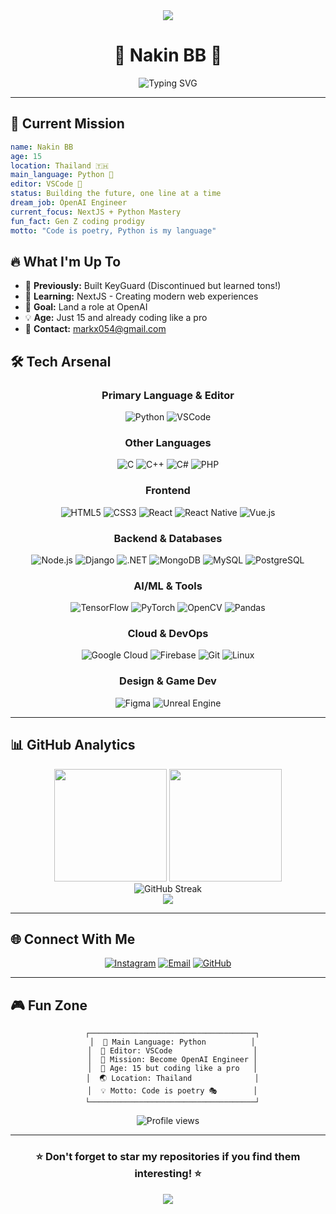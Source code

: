 <div align="center">
  <img src="https://capsule-render.vercel.app/api?type=waving&color=gradient&customColorList=6,11,20&height=180&section=header&text=Welcome%20to%20My%20Profile!&fontSize=42&fontColor=fff&animation=twinkling&fontAlignY=32"/>
</div>

# <div align="center">🐍 **Nakin BB** 🐍</div>

<div align="center">
  <img src="https://readme-typing-svg.herokuapp.com?font=Fira+Code&size=30&duration=3000&pause=1000&color=00D9FF&center=true&vCenter=true&width=600&lines=Python+Developer+%F0%9F%90%8D;From+Thailand+%F0%9F%87%B9%F0%9F%87%AD;15+Years+Old+Prodigy;NextJS+%26+Python+Expert;Future+OpenAI+Engineer;VSCode+Power+User" alt="Typing SVG" />
</div>

<div align="center">
  <picture>

  </picture>
</div>

---

## 🎯 **Current Mission**
```yaml
name: Nakin BB
age: 15
location: Thailand 🇹🇭
main_language: Python 🐍
editor: VSCode 💙
status: Building the future, one line at a time
dream_job: OpenAI Engineer
current_focus: NextJS + Python Mastery
fun_fact: Gen Z coding prodigy
motto: "Code is poetry, Python is my language"
```

## 🔥 **What I'm Up To**
- 🚧 **Previously:** Built KeyGuard (Discontinued but learned tons!)
- 🌱 **Learning:** NextJS - Creating modern web experiences
- 🎯 **Goal:** Land a role at OpenAI
- 💡 **Age:** Just 15 and already coding like a pro
- 📧 **Contact:** markx054@gmail.com

## 🛠️ **Tech Arsenal**

<div align="center">

### **Primary Language & Editor**
![Python](https://img.shields.io/badge/Python-FFD43B?style=for-the-badge&logo=python&logoColor=blue)
![VSCode](https://img.shields.io/badge/VS_Code-007ACC?style=for-the-badge&logo=visual-studio-code&logoColor=white)

### **Other Languages**
![C](https://img.shields.io/badge/C-00599C?style=for-the-badge&logo=c&logoColor=white)
![C++](https://img.shields.io/badge/C++-00599C?style=for-the-badge&logo=cplusplus&logoColor=white)
![C#](https://img.shields.io/badge/C%23-239120?style=for-the-badge&logo=csharp&logoColor=white)
![PHP](https://img.shields.io/badge/PHP-777BB4?style=for-the-badge&logo=php&logoColor=white)

### **Frontend**
![HTML5](https://img.shields.io/badge/HTML5-E34F26?style=for-the-badge&logo=html5&logoColor=white)
![CSS3](https://img.shields.io/badge/CSS3-1572B6?style=for-the-badge&logo=css3&logoColor=white)
![React](https://img.shields.io/badge/React-20232A?style=for-the-badge&logo=react&logoColor=61DAFB)
![React Native](https://img.shields.io/badge/React_Native-20232A?style=for-the-badge&logo=react&logoColor=61DAFB)
![Vue.js](https://img.shields.io/badge/Vue%20js-35495E?style=for-the-badge&logo=vuedotjs&logoColor=4FC08D)

### **Backend & Databases**
![Node.js](https://img.shields.io/badge/Node%20js-339933?style=for-the-badge&logo=nodedotjs&logoColor=white)
![Django](https://img.shields.io/badge/Django-092E20?style=for-the-badge&logo=django&logoColor=green)
![.NET](https://img.shields.io/badge/.NET-512BD4?style=for-the-badge&logo=dotnet&logoColor=white)
![MongoDB](https://img.shields.io/badge/MongoDB-4EA94B?style=for-the-badge&logo=mongodb&logoColor=white)
![MySQL](https://img.shields.io/badge/MySQL-005C84?style=for-the-badge&logo=mysql&logoColor=white)
![PostgreSQL](https://img.shields.io/badge/PostgreSQL-316192?style=for-the-badge&logo=postgresql&logoColor=white)

### **AI/ML & Tools**
![TensorFlow](https://img.shields.io/badge/TensorFlow-FF6F00?style=for-the-badge&logo=tensorflow&logoColor=white)
![PyTorch](https://img.shields.io/badge/PyTorch-EE4C2C?style=for-the-badge&logo=pytorch&logoColor=white)
![OpenCV](https://img.shields.io/badge/OpenCV-27338e?style=for-the-badge&logo=OpenCV&logoColor=white)
![Pandas](https://img.shields.io/badge/Pandas-2C2D72?style=for-the-badge&logo=pandas&logoColor=white)

### **Cloud & DevOps**
![Google Cloud](https://img.shields.io/badge/Google_Cloud-4285F4?style=for-the-badge&logo=google-cloud&logoColor=white)
![Firebase](https://img.shields.io/badge/firebase-ffca28?style=for-the-badge&logo=firebase&logoColor=black)
![Git](https://img.shields.io/badge/GIT-E44C30?style=for-the-badge&logo=git&logoColor=white)
![Linux](https://img.shields.io/badge/Linux-FCC624?style=for-the-badge&logo=linux&logoColor=black)

### **Design & Game Dev**
![Figma](https://img.shields.io/badge/Figma-F24E1E?style=for-the-badge&logo=figma&logoColor=white)
![Unreal Engine](https://img.shields.io/badge/-Unreal%20Engine-313131?style=for-the-badge&logo=unreal-engine&logoColor=white)

</div>

---

## 📊 **GitHub Analytics**

<div align="center">
  <img height="180em" src="https://github-readme-stats.vercel.app/api?username=execnakin&show_icons=true&theme=tokyonight&include_all_commits=true&count_private=true"/>
  <img height="180em" src="https://github-readme-stats.vercel.app/api/top-langs/?username=execnakin&layout=compact&langs_count=8&theme=tokyonight"/>
</div>

<div align="center">
  <img src="https://github-readme-streak-stats.herokuapp.com/?user=execnakin&theme=tokyonight" alt="GitHub Streak" />
</div>

<div align="center">
  <img src="https://github-profile-trophy.vercel.app/?username=execnakin&theme=tokyonight&no-frame=false&no-bg=false&margin-w=4" />
</div>

---

## 🌐 **Connect With Me**

<div align="center">
  
[![Instagram](https://img.shields.io/badge/Instagram-E4405F?style=for-the-badge&logo=instagram&logoColor=white)](https://instagram.com/bruh__beee)
[![Email](https://img.shields.io/badge/Email-D14836?style=for-the-badge&logo=gmail&logoColor=white)](mailto:markx054@gmail.com)
[![GitHub](https://img.shields.io/badge/GitHub-100000?style=for-the-badge&logo=github&logoColor=white)](https://github.com/execNakin)

</div>

---

## 🎮 **Fun Zone**

<div align="center">
  
```
  ┌─────────────────────────────────────┐
  │  🐍 Main Language: Python          │
  │  💙 Editor: VSCode                  │
  │  🎯 Mission: Become OpenAI Engineer │
  │  🚀 Age: 15 but coding like a pro   │
  │  🌏 Location: Thailand              │
  │  💡 Motto: Code is poetry 🎭        │
  └─────────────────────────────────────┘
```

</div>

<div align="center">
  <img src="https://komarev.com/ghpvc/?username=execnakin&label=Profile%20views&color=0e75b6&style=flat" alt="Profile views" />
</div>

---

<div align="center">
  <h3>⭐ Don't forget to star my repositories if you find them interesting! ⭐</h3>
</div>

<div align="center">
  <img src="https://capsule-render.vercel.app/api?type=waving&color=gradient&customColorList=6,11,20&height=100&section=footer&animation=twinkling"/>
</div>
